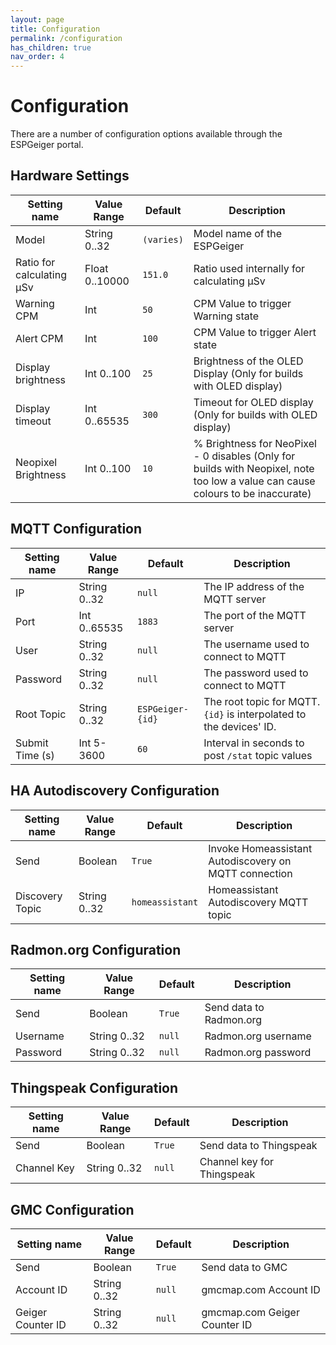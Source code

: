 ```yaml
---
layout: page
title: Configuration
permalink: /configuration
has_children: true
nav_order: 4
---
```


# Configuration

There are a number of configuration options available through the ESPGeiger portal.

## Hardware Settings

| Setting name | Value Range | Default | Description |
|---|---|---|---|
Model | String 0..32 | `(varies)` | Model name of the ESPGeiger
Ratio for calculating μSv | Float 0..10000 | `151.0` | Ratio used internally for calculating μSv
Warning CPM | Int | `50` | CPM Value to trigger Warning state
Alert CPM | Int | `100` | CPM Value to trigger Alert state
Display brightness | Int 0..100 | `25` | Brightness of the OLED Display (Only for builds with OLED display)
Display timeout | Int 0..65535 | `300` | Timeout for OLED display (Only for builds with OLED display)
Neopixel Brightness | Int 0..100 | `10` | % Brightness for NeoPixel - 0 disables (Only for builds with Neopixel, note too low a value can cause colours to be inaccurate)

## MQTT Configuration

| Setting name | Value Range | Default | Description |
|---|---|---|---|
IP | String 0..32 | `null` | The IP address of the MQTT server
Port | Int 0..65535 | `1883` |The port of the MQTT server
User | String 0..32 | `null` | The username used to connect to MQTT
Password | String 0..32 | `null` | The password used to connect to MQTT
Root Topic | String 0..32 | `ESPGeiger-{id}` | The root topic for MQTT. `{id}` is interpolated to the devices' ID.
Submit Time (s) | Int 5-3600 | `60` | Interval in seconds to post `/stat` topic values

## HA Autodiscovery Configuration

| Setting name | Value Range | Default | Description |
|---|---|---|---|
Send | Boolean | `True` | Invoke Homeassistant Autodiscovery on MQTT connection
Discovery Topic | String 0..32 | `homeassistant` | Homeassistant Autodiscovery MQTT topic

## Radmon.org Configuration

| Setting name | Value Range | Default | Description |
|---|---|---|---|
Send | Boolean | `True` | Send data to Radmon.org
Username | String 0..32 | `null` | Radmon.org username
Password | String 0..32 | `null` | Radmon.org password

## Thingspeak Configuration

| Setting name | Value Range | Default | Description |
|---|---|---|---|
Send | Boolean | `True` | Send data to Thingspeak
Channel Key | String 0..32 | `null` | Channel key for Thingspeak

## GMC Configuration

| Setting name | Value Range | Default | Description |
|---|---|---|---|
Send | Boolean | `True` | Send data to GMC
Account ID | String 0..32 | `null` | gmcmap.com Account ID
Geiger Counter ID | String 0..32 | `null` | gmcmap.com Geiger Counter ID
